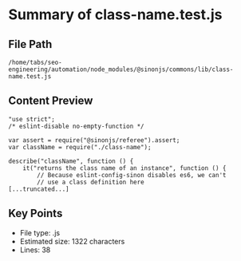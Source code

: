 # Summary of class-name.test.js
  
## File Path
`/home/tabs/seo-engineering/automation/node_modules/@sinonjs/commons/lib/class-name.test.js`

## Content Preview
```
"use strict";
/* eslint-disable no-empty-function */

var assert = require("@sinonjs/referee").assert;
var className = require("./class-name");

describe("className", function () {
    it("returns the class name of an instance", function () {
        // Because eslint-config-sinon disables es6, we can't
        // use a class definition here
[...truncated...]
```

## Key Points
- File type: .js
- Estimated size: 1322 characters
- Lines: 38
